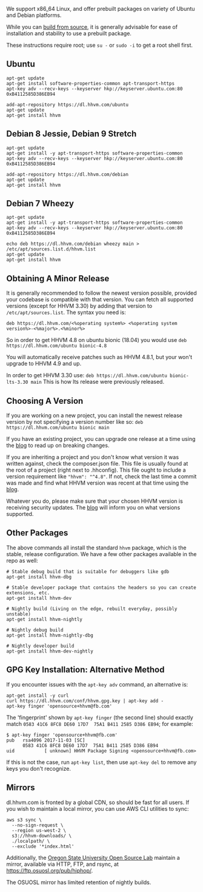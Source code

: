 We support x86_64 Linux, and offer prebuilt packages on variety of Ubuntu and
Debian platforms.

While you can [build from source](/hhvm/installation/building-from-source), it is generally advisable for ease of installation and stability to use a prebuilt package.

These instructions require root; use `su -` or `sudo -i` to get a root shell first.

## Ubuntu

```
apt-get update
apt-get install software-properties-common apt-transport-https
apt-key adv --recv-keys --keyserver hkp://keyserver.ubuntu.com:80 0xB4112585D386EB94

add-apt-repository https://dl.hhvm.com/ubuntu
apt-get update
apt-get install hhvm
```

## Debian 8 Jessie, Debian 9 Stretch

```
apt-get update
apt-get install -y apt-transport-https software-properties-common
apt-key adv --recv-keys --keyserver hkp://keyserver.ubuntu.com:80 0xB4112585D386EB94

add-apt-repository https://dl.hhvm.com/debian
apt-get update
apt-get install hhvm
```

## Debian 7 Wheezy

```
apt-get update
apt-get install -y apt-transport-https software-properties-common
apt-key adv --recv-keys --keyserver hkp://keyserver.ubuntu.com:80 0xB4112585D386EB94

echo deb https://dl.hhvm.com/debian wheezy main > /etc/apt/sources.list.d/hhvm.list
apt-get update
apt-get install hhvm
```

## Obtaining A Minor Release

It is generally recommended to follow the newest version possible, provided your codebase is compatible with that version. You can fetch all supported versions (except for HHVM 3.30) by adding that version to `/etc/apt/sources.list`. The syntax you need is:

`deb https://dl.hhvm.com/<%operating system%> <%operating system version%>-<%major%>.<%minor%>`

So in order to get HHVM 4.8 on ubuntu bionic (18.04) you would use
`deb https://dl.hhvm.com/ubuntu bionic-4.8`

You will automatically receive patches such as HHVM 4.8.1, but your won't upgrade to HHVM 4.9 and up.

In order to get HHVM 3.30 use:
`deb https://dl.hhvm.com/ubuntu bionic-lts-3.30 main`
This is how lts release were previously released.

## Choosing A Version

If you are working on a new project, you can install the newest release version by not specifying a version number like so:
`deb https://dl.hhvm.com/ubuntu bionic main`

If you have an existing project, you can upgrade one release at a time using the [blog](/blog) to read up on breaking changes.

If you are inheriting a project and you don't know what version it was written against, check the composer.json file. This file is usually found at the root of a project (right next to .hhconfig). This file ought to include a version requirement like `"hhvm": "^4.8"`. If not, check the last time a commit was made and find what HHVM version was recent at that time using the [blog](/blog).

Whatever you do, please make sure that your chosen HHVM version is receiving security updates. The [blog](/blog) will inform you on what versions supported.

## Other Packages

The above commands all install the standard `hhvm` package, which is the stable, release configuration. We have a few other packages available in the repo as well:

```
# Stable debug build that is suitable for debuggers like gdb
apt-get install hhvm-dbg

# Stable developer package that contains the headers so you can create extensions, etc.
apt-get install hhvm-dev

# Nightly build (Living on the edge, rebuilt everyday, possibly unstable)
apt-get install hhvm-nightly

# Nightly debug build
apt-get install hhvm-nightly-dbg

# Nightly developer build
apt-get install hhvm-dev-nightly

```

## GPG Key Installation: Alternative Method

If you encounter issues with the `apt-key adv` command, an alternative is:

```
apt-get install -y curl
curl https://dl.hhvm.com/conf/hhvm.gpg.key | apt-key add -
apt-key finger 'opensource+hhvm@fb.com'
```

The 'fingerprint' shown by `apt-key finger` (the second line) should exactly match `0583 41C6 8FC8 DE60 17D7  75A1 B411 2585 D386 EB94`; for example:

```
$ apt-key finger 'opensource+hhvm@fb.com'
pub   rsa4096 2017-11-03 [SC]
      0583 41C6 8FC8 DE60 17D7  75A1 B411 2585 D386 EB94
uid           [ unknown] HHVM Package Signing <opensource+hhvm@fb.com>
```

If this is not the case, run `apt-key list`, then use `apt-key del` to remove any keys you don't recognize.

## Mirrors

dl.hhvm.com is fronted by a global CDN, so should be fast for all users. If you wish to maintain a local mirror, you can use AWS CLI utilities to sync:

```
aws s3 sync \
  --no-sign-request \
  --region us-west-2 \
  s3://hhvm-downloads/ \
  ./localpath/ \
  --exclude '*index.html'
```

Additionally, the [Oregon State University Open Source Lab](https://osuosl.org) maintain a mirror, available
via HTTP, FTP, and rsync, at https://ftp.osuosl.org/pub/hiphop/.

The OSUOSL mirror has limited retention of nightly builds.
